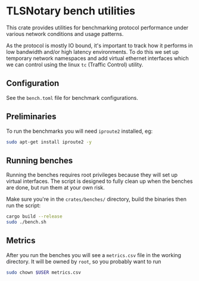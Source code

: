 # TLSNotary bench utilities

This crate provides utilities for benchmarking protocol performance under various network conditions and usage patterns.

As the protocol is mostly IO bound, it's important to track how it performs in low bandwidth and/or high latency environments. To do this we set up temporary network namespaces and add virtual ethernet interfaces which we can control using the linux `tc` (Traffic Control) utility.

## Configuration

See the `bench.toml` file for benchmark configurations.

## Preliminaries

To run the benchmarks you will need `iproute2` installed, eg:
```sh
sudo apt-get install iproute2 -y
```

## Running benches

Running the benches requires root privileges because they will set up virtual interfaces. The script is designed to fully clean up when the benches are done, but run them at your own risk.

Make sure you're in the `crates/benches/` directory, build the binaries then run the script:

```sh
cargo build --release
sudo ./bench.sh
```

## Metrics

After you run the benches you will see a `metrics.csv` file in the working directory. It will be owned by `root`, so you probably want to run

```sh
sudo chown $USER metrics.csv
```